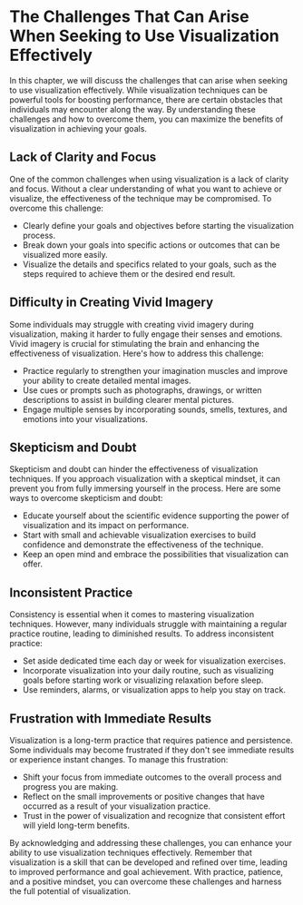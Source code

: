 # The Challenges That Can Arise When Seeking to Use Visualization Effectively

In this chapter, we will discuss the challenges that can arise when seeking to use visualization effectively. While visualization techniques can be powerful tools for boosting performance, there are certain obstacles that individuals may encounter along the way. By understanding these challenges and how to overcome them, you can maximize the benefits of visualization in achieving your goals.

## Lack of Clarity and Focus

One of the common challenges when using visualization is a lack of clarity and focus. Without a clear understanding of what you want to achieve or visualize, the effectiveness of the technique may be compromised. To overcome this challenge:

- Clearly define your goals and objectives before starting the visualization process.
- Break down your goals into specific actions or outcomes that can be visualized more easily.
- Visualize the details and specifics related to your goals, such as the steps required to achieve them or the desired end result.

## Difficulty in Creating Vivid Imagery

Some individuals may struggle with creating vivid imagery during visualization, making it harder to fully engage their senses and emotions. Vivid imagery is crucial for stimulating the brain and enhancing the effectiveness of visualization. Here's how to address this challenge:

- Practice regularly to strengthen your imagination muscles and improve your ability to create detailed mental images.
- Use cues or prompts such as photographs, drawings, or written descriptions to assist in building clearer mental pictures.
- Engage multiple senses by incorporating sounds, smells, textures, and emotions into your visualizations.

## Skepticism and Doubt

Skepticism and doubt can hinder the effectiveness of visualization techniques. If you approach visualization with a skeptical mindset, it can prevent you from fully immersing yourself in the process. Here are some ways to overcome skepticism and doubt:

- Educate yourself about the scientific evidence supporting the power of visualization and its impact on performance.
- Start with small and achievable visualization exercises to build confidence and demonstrate the effectiveness of the technique.
- Keep an open mind and embrace the possibilities that visualization can offer.

## Inconsistent Practice

Consistency is essential when it comes to mastering visualization techniques. However, many individuals struggle with maintaining a regular practice routine, leading to diminished results. To address inconsistent practice:

- Set aside dedicated time each day or week for visualization exercises.
- Incorporate visualization into your daily routine, such as visualizing goals before starting work or visualizing relaxation before sleep.
- Use reminders, alarms, or visualization apps to help you stay on track.

## Frustration with Immediate Results

Visualization is a long-term practice that requires patience and persistence. Some individuals may become frustrated if they don't see immediate results or experience instant changes. To manage this frustration:

- Shift your focus from immediate outcomes to the overall process and progress you are making.
- Reflect on the small improvements or positive changes that have occurred as a result of your visualization practice.
- Trust in the power of visualization and recognize that consistent effort will yield long-term benefits.

By acknowledging and addressing these challenges, you can enhance your ability to use visualization techniques effectively. Remember that visualization is a skill that can be developed and refined over time, leading to improved performance and goal achievement. With practice, patience, and a positive mindset, you can overcome these challenges and harness the full potential of visualization.

